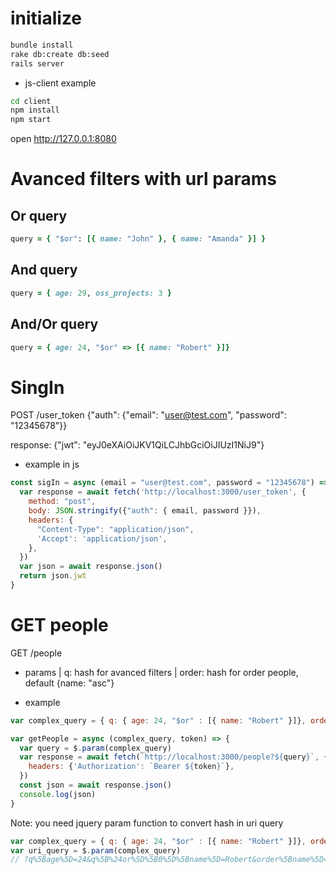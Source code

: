 
# initialize

```sh
bundle install
rake db:create db:seed
rails server
```
* js-client example
```sh
cd client
npm install
npm start
```
open http://127.0.0.1:8080

# Avanced filters with url params
## Or query
```ruby
query = { "$or": [{ name: "John" }, { name: "Amanda" }] }
```
## And query
```ruby
query = { age: 29, oss_projects: 3 }
```
## And/Or query
```ruby
query = { age: 24, "$or" => [{ name: "Robert" }]}
```

# SingIn
POST /user_token
{"auth": {"email": "user@test.com", "password": "12345678"}}

response:
{"jwt": "eyJ0eXAiOiJKV1QiLCJhbGciOiJIUzI1NiJ9"}

* example in js
```javascript
const sigIn = async (email = "user@test.com", password = "12345678") => {
  var response = await fetch('http://localhost:3000/user_token', {
    method: "post",
    body: JSON.stringify({"auth": { email, password }}),
    headers: {
      "Content-Type": "application/json",
      'Accept': 'application/json',
    },
  })
  var json = await response.json()
  return json.jwt
}
```

# GET people
GET /people
* params
| q: hash for avanced filters
| order: hash for order people, default {name: "asc"}

* example
```javascript
var complex_query = { q: { age: 24, "$or" : [{ name: "Robert" }]}, order: { name: "desc" } }

var getPeople = async (complex_query, token) => {
  var query = $.param(complex_query)
  var response = await fetch(`http://localhost:3000/people?${query}`, {
    headers: {'Authorization': `Bearer ${token}`},
  })
  const json = await response.json()
  console.log(json)
}
```
Note: you need jquery param function to convert hash in uri query
```javascript
var complex_query = { q: { age: 24, "$or" : [{ name: "Robert" }]}, order: { name: "desc" } }
var uri_query = $.param(complex_query)
// ?q%5Bage%5D=24&q%5B%24or%5D%5B0%5D%5Bname%5D=Robert&order%5Bname%5D=desc
```